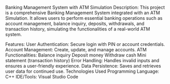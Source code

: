 Banking Management System with ATM Simulation
Description:
This project is a comprehensive Banking Management System integrated with an ATM Simulation. It allows users to perform essential banking operations such as account management, balance inquiry, deposits, withdrawals, and transaction history, simulating the functionalities of a real-world ATM system.

Features:
User Authentication: Secure login with PIN or account credentials.
Account Management: Create, update, and manage accounts.
ATM Functionalities:
Balance inquiry
Deposit money
Withdraw cash
Mini statement (transaction history)
Error Handling: Handles invalid inputs and ensures a user-friendly experience.
Data Persistence: Saves and retrieves user data for continued use.
Technologies Used
Programming Language: C++
IDE/Tools: Visual Studio Code
